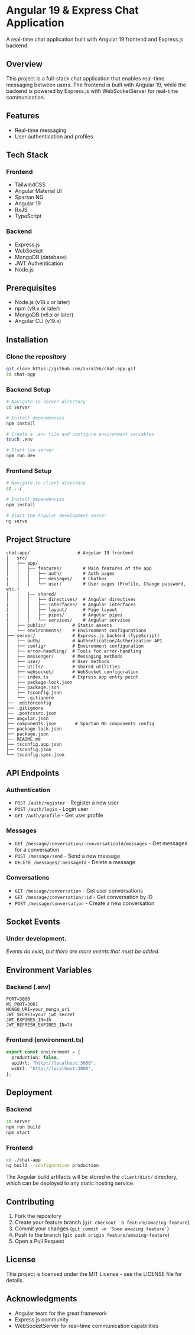 # Angular 19 & Express Chat Application

A real-time chat application built with Angular 19 frontend and Express.js backend.

## Overview

This project is a full-stack chat application that enables real-time messaging between users. The frontend is built with Angular 19, while the backend is powered by Express.js with WebSocketServer for real-time communication.

## Features

- Real-time messaging
- User authentication and profiles
<!--
- Message history
- Typing indicators
- Online/offline status
- Read receipts
- File sharing support
-->

## Tech Stack

### Frontend

- TailwindCSS
- Angular Material UI
- Spartan NG
- Angular 19
- RxJS
- TypeScript

### Backend

- Express.js
- WebSocket
- MongoDB (database)
- JWT Authentication
- Node.js

## Prerequisites

- Node.js (v18.x or later)
- npm (v9.x or later)
- MongoDB (v6.x or later)
- Angular CLI (v19.x)

## Installation

### Clone the repository

```bash
git clone https://github.com/zura156/chat-app.git
cd chat-app
```

### Backend Setup

```bash
# Navigate to server directory
cd server

# Install dependencies
npm install

# Create a .env file and configure environment variables
touch .env

# Start the server
npm run dev
```

### Frontend Setup

```bash
# Navigate to client directory
cd ../

# Install dependencies
npm install

# Start the Angular development server
ng serve
```

## Project Structure

```
chat-app/                  # Angular 19 frontend
│   src/
│   ├── app/
│   │   ├── features/        # Main features of the app
|   │   │   ├── auth/        # Auth pages
|   │   │   ├── messages/    # Chatbox
|   │   │   └── user/        # User pages (Profile, Change password, etc.)
│   │   ├── shared/
|   │   │   ├── directives/  # Angular directives
|   │   │   ├── interfaces/  # Angular interfaces
|   │   │   ├── layout/      # Page layout
|   │   │   ├── pipes/       # Angular pipes
|   │   │   └── services/    # Angular services
│   ├── public/          # Static assets
│   └── environments/    # Environment configurations
├── server/              # Express.js backend (TypeScript)
│   ├── auth/            # Authentication/Authorization API
│   ├── config/          # Environment configuration
│   ├── error-handling/  # Tools for error-handling
│   ├── messenger/       # Messaging methods
│   ├── user/            # User methods
│   ├── utils/           # Shared utilities
│   ├── websocket/       # WebSocket configuration
│   ├── index.ts         # Express app entry point
│   ├── package-lock.json
│   ├── package.json
│   ├── tsconfig.json
│   └── .gitignore
├── .editorconfig
├── .gitignore
├── .postcssrc.json
├── angular.json
├── components.json       # Spartan NG components config
├── package-lock.json
├── package.json
├── README.md
├── tsconfig.app.json
├── tsconfig.json
└── tsconfig.spec.json
```

## API Endpoints

### Authentication

- `POST /auth/register` - Register a new user
- `POST /auth/login` - Login user
- `GET /auth/profile` - Get user profile

### Messages

- `GET /message/conversation/:conversationId/messages` - Get messages for a conversation
- `POST /message/send` - Send a new message
- `DELETE /messages/:messageId` - Delete a message

### Conversations

- `GET /message/conversation` - Get user conversations
- `GET /message/conversation/:id` - Get conversation by ID
- `POST /message/conversation` - Create a new conversation

## Socket Events

### Under development.
_Events do exist, but there are more events that must be added._
<!--
### Client Events

- `register` - Register a client in socket
- `message` - Send a message
- `typing` - User is typing
- `stop_typing` - User stopped typing
- `read_receipt` - Mark messages as read
### Server Events

- `message` - New message received
- `user_joined` - User joined the chat
- `user_typing` - User is typing
- `user_stopped_typing` - User stopped typing
- `message_read` - Message read receipt
-->

## Environment Variables

### Backend (.env)

```
PORT=3000
WS_PORT=3001
MONGO_URI=your_mongo_uri
JWT_SECRET=your_jwt_secret
JWT_EXPIRES_IN=1h
JWT_REFRESH_EXPIRES_IN=7d

```

### Frontend (environment.ts)

```typescript
export const environment = {
  production: false,
  apiUrl: "http://localhost:3000",
  wsUrl: "http://localhost:3000",
};
```

## Deployment

### Backend

```bash
cd server
npm run build
npm start
```

### Frontend

```bash
cd ./chat-app
ng build --configuration production
```

The Angular build artifacts will be stored in the `client/dist/` directory, which can be deployed to any static hosting service.

## Contributing

1. Fork the repository
2. Create your feature branch (`git checkout -b feature/amazing-feature`)
3. Commit your changes (`git commit -m 'Some amazing feature'`)
4. Push to the branch (`git push origin feature/amazing-feature`)
5. Open a Pull Request

## License

This project is licensed under the MIT License - see the LICENSE file for details.

## Acknowledgments

- Angular team for the great framework
- Express.js community
- WebSocketServer for real-time communication capabilities
